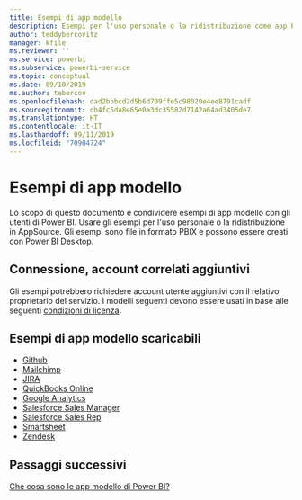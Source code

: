 ```yaml
---
title: Esempi di app modello
description: Esempi per l'uso personale o la ridistribuzione come app Power BI di AppSource
author: teddybercovitz
manager: kfile
ms.reviewer: ''
ms.service: powerbi
ms.subservice: powerbi-service
ms.topic: conceptual
ms.date: 09/10/2019
ms.author: tebercov
ms.openlocfilehash: dad2bbbcd2d5b6d709ffe5c98020e4ee8791cadf
ms.sourcegitcommit: db4fc5da8e65e0a3dc35582d7142a64ad3405de7
ms.translationtype: HT
ms.contentlocale: it-IT
ms.lasthandoff: 09/11/2019
ms.locfileid: "70904724"
---
```

# <a name="template-apps-samples"></a>Esempi di app modello

Lo scopo di questo documento è condividere esempi di app modello con gli utenti di Power BI. Usare gli esempi per l'uso personale o la ridistribuzione in AppSource. Gli esempi sono file in formato PBIX e possono essere creati con Power BI Desktop.

## <a name="connection-additional-related-accounts"></a>Connessione, account correlati aggiuntivi

Gli esempi potrebbero richiedere account utente aggiuntivi con il relativo proprietario del servizio.  I modelli seguenti devono essere usati in base alle seguenti [condizioni di licenza](https://templateapps.blob.core.windows.net/sampletemplateapps/Sample-Templates-for-app-on-appsource.pdf).

## <a name="downloadable-template-apps-samples"></a>Esempi di app modello scaricabili

* [Github](https://templateapps.blob.core.windows.net/sampletemplateapps/GitHub.pbix)
* [Mailchimp](https://templateapps.blob.core.windows.net/sampletemplateapps/MailChimp.pbix)
* [JIRA](https://templateapps.blob.core.windows.net/sampletemplateapps/JIRA.pbix)
* [QuickBooks Online](https://templateapps.blob.core.windows.net/sampletemplateapps/QuickBooksOnline.pbix)
* [Google Analytics](https://templateapps.blob.core.windows.net/sampletemplateapps/GoogleAnalytics.pbix)
* [Salesforce Sales Manager](https://templateapps.blob.core.windows.net/sampletemplateapps/SalesforceSalesManager.pbix)
* [Salesforce Sales Rep](https://templateapps.blob.core.windows.net/sampletemplateapps/SalesforceSalesRep.pbix)
* [Smartsheet](https://templateapps.blob.core.windows.net/sampletemplateapps/Smartsheet.pbix)
* [Zendesk](https://templateapps.blob.core.windows.net/sampletemplateapps/Zendesk.pbix)

## <a name="next-steps"></a>Passaggi successivi

[Che cosa sono le app modello di Power BI?](service-template-apps-overview.md)
